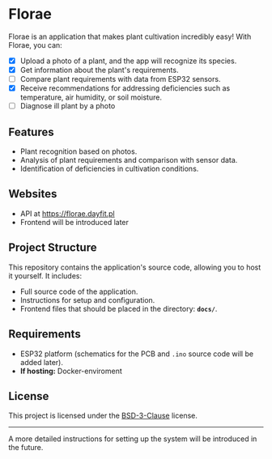 # Florae

Florae is an application that makes plant cultivation incredibly easy! With Florae, you can:

- [X] Upload a photo of a plant, and the app will recognize its species.
- [X] Get information about the plant's requirements.
- [ ] Compare plant requirements with data from ESP32 sensors.
- [X] Receive recommendations for addressing deficiencies such as temperature, air humidity, or soil moisture.
- [ ] Diagnose ill plant by a photo

## Features

- Plant recognition based on photos.
- Analysis of plant requirements and comparison with sensor data.
- Identification of deficiencies in cultivation conditions.

## Websites
- API at https://florae.dayfit.pl
- Frontend will be introduced later

## Project Structure

This repository contains the application's source code, allowing you to host it yourself. It includes:

- Full source code of the application.
- Instructions for setup and configuration.
- Frontend files that should be placed in the directory: **`docs/`**.

## Requirements

- ESP32 platform (schematics for the PCB and `.ino` source code will be added later).
- **If hosting:** Docker-enviroment

## License

This project is licensed under the [BSD-3-Clause](./LICENSE) license.

---

A more detailed instructions for setting up the system will be introduced in the future.
